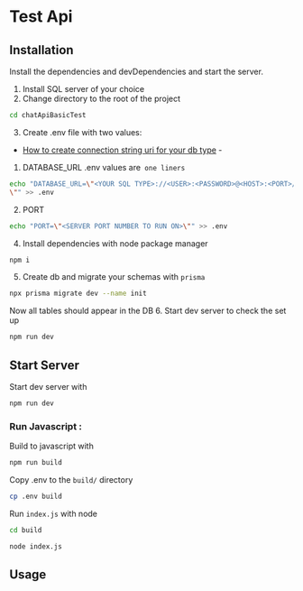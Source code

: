 # Test Api

## Installation

Install the dependencies and devDependencies and start the server.

1. Install SQL server of your choice
2. Change directory to the root of the project

```sh
cd chatApiBasicTest
```

3. Create .env file with two values:

- [How to create connection string uri for your db type](https://www.prisma.io/docs/getting-started/setup-prisma/start-from-scratch/relational-databases-typescript-postgresql) -

1. DATABASE_URL
   .env values are` one liners`

```sh
echo "DATABASE_URL=\"<YOUR SQL TYPE>://<USER>:<PASSWORD>@<HOST>:<PORT>/<DATABASE NAME>?<OPTIONAL SETTINGS>
\"" >> .env
```

2. PORT

```sh
echo "PORT=\"<SERVER PORT NUMBER TO RUN ON>\"" >> .env
```

4. Install dependencies with node package manager

```sh
npm i
```

5. Create db and migrate your schemas with `prisma`

```sh
npx prisma migrate dev --name init
```

Now all tables should appear in the DB 6. Start dev server to check the set up

```sh
npm run dev
```

## Start Server

Start dev server with

```sh
npm run dev
```

### Run Javascript :

Build to javascript with

```sh
npm run build
```

Copy .env to the `build/` directory

```sh
cp .env build
```

Run `index.js` with node

```sh
cd build
```

```sh
node index.js
```

## Usage
